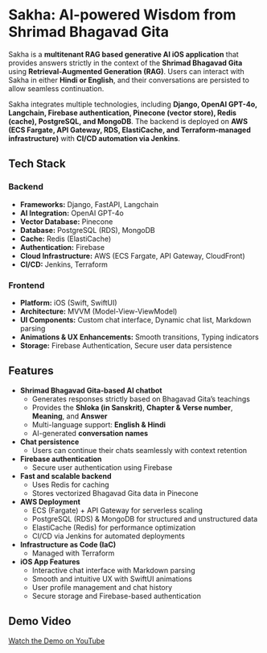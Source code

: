 # Sakha: AI-powered Wisdom from Shrimad Bhagavad Gita

Sakha is a **multitenant RAG based generative AI iOS application** that provides answers strictly in the context of the **Shrimad Bhagavad Gita** using **Retrieval-Augmented Generation (RAG)**. Users can interact with Sakha in either **Hindi or English**, and their conversations are persisted to allow seamless continuation.

Sakha integrates multiple technologies, including **Django, OpenAI GPT-4o, Langchain, Firebase authentication, Pinecone (vector store), Redis (cache), PostgreSQL, and MongoDB**. The backend is deployed on **AWS (ECS Fargate, API Gateway, RDS, ElastiCache, and Terraform-managed infrastructure)** with **CI/CD automation via Jenkins**.

## Tech Stack

### **Backend**
- **Frameworks:** Django, FastAPI, Langchain
- **AI Integration:** OpenAI GPT-4o
- **Vector Database:** Pinecone
- **Database:** PostgreSQL (RDS), MongoDB
- **Cache:** Redis (ElastiCache)
- **Authentication:** Firebase
- **Cloud Infrastructure:** AWS (ECS Fargate, API Gateway, CloudFront)
- **CI/CD:** Jenkins, Terraform

### **Frontend**
- **Platform:** iOS (Swift, SwiftUI)
- **Architecture:** MVVM (Model-View-ViewModel)
- **UI Components:** Custom chat interface, Dynamic chat list, Markdown parsing
- **Animations & UX Enhancements:** Smooth transitions, Typing indicators
- **Storage:** Firebase Authentication, Secure user data persistence

## Features

- **Shrimad Bhagavad Gita-based AI chatbot**
  - Generates responses strictly based on Bhagavad Gita’s teachings
  - Provides the **Shloka (in Sanskrit)**, **Chapter & Verse number**, **Meaning**, and **Answer**
  - Multi-language support: **English & Hindi**
  - AI-generated **conversation names**
- **Chat persistence**
  - Users can continue their chats seamlessly with context retention
- **Firebase authentication**
  - Secure user authentication using Firebase
- **Fast and scalable backend**
  - Uses Redis for caching
  - Stores vectorized Bhagavad Gita data in Pinecone
- **AWS Deployment**
  - ECS (Fargate) + API Gateway for serverless scaling
  - PostgreSQL (RDS) & MongoDB for structured and unstructured data
  - ElastiCache (Redis) for performance optimization
  - CI/CD via Jenkins for automated deployments
- **Infrastructure as Code (IaC)**
  - Managed with Terraform
- **iOS App Features**
  - Interactive chat interface with Markdown parsing
  - Smooth and intuitive UX with SwiftUI animations
  - User profile management and chat history
  - Secure storage and Firebase-based authentication

## Demo Video

[Watch the Demo on YouTube](https://youtu.be/Z5c3ISRnX00?si=e8sC_ioPymUihz2R)
